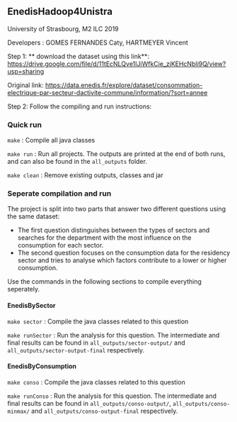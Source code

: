 ## EnedisHadoop4Unistra

University of Strasbourg, M2 ILC 2019

Developers :
GOMES FERNANDES Caty, HARTMEYER Vincent


Step 1: ** download the dataset using this link**: https://drive.google.com/file/d/11tEcNLQve1IJiWfkCie_zjKEHcNbli9Q/view?usp=sharing 

Original link: https://data.enedis.fr/explore/dataset/consommation-electrique-par-secteur-dactivite-commune/information/?sort=annee

Step 2: Follow the compiling and run instructions:

### Quick run 

`make` : Compile all java classes

`make run` : Run all projects. The outputs are printed at the end of both runs, and can also be found in the `all_outputs` folder.

`make clean` : Remove existing outputs, classes and jar

### Seperate compilation and run

The project is split into two parts that answer two different questions using the same dataset:
* The first question distinguishes between the types of sectors and searches for the department with the most influence on the consumption for each sector.
* The second question focuses on the consumption data for the residency sector and tries to analyse which factors contribute to a lower or higher consumption.

Use the commands in the following sections to compile everything seperately.

#### EnedisBySector

`make sector` : Compile the java classes related to this question

`make runSector` : Run the analysis for this question. The intermediate and final results can be found in `all_outputs/sector-output/` and `all_outputs/sector-output-final` respectively.

#### EnedisByConsumption

`make conso` : Compile the java classes related to this question

`make runConso` : Run the analysis for this question. The intermediate and final results can be found in `all_outputs/conso-output/`,  `all_outputs/conso-minmax/` and `all_outputs/conso-output-final` respectively.
